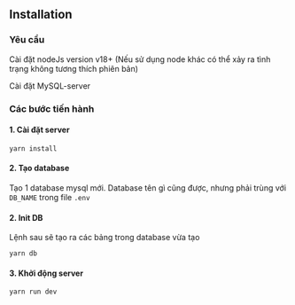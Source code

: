 ## Installation
### Yêu cầu
Cài đặt nodeJs version v18+ (Nếu sử dụng node khác có thể xảy ra tình trạng không tương thích phiên bản)

Cài đặt MySQL-server
### Các bước tiến hành
#### 1. Cài đặt server
```shell
yarn install
```
#### 2. Tạo database
Tạo 1 database mysql mới. Database tên gì cũng được, nhưng phải trùng với `DB_NAME` trong file `.env`
#### 2. Init DB
Lệnh sau sẽ tạo ra các bảng trong database vừa tạo
```shell
yarn db
```
#### 3. Khởi động server
```shell
yarn run dev
```
 
